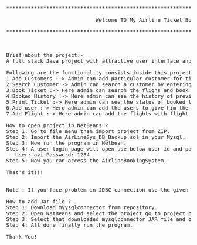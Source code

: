 <pre>
************************************************************************************************************************<br>
                             Welcome TO My Airline Ticket Booking System Project<br>
************************************************************************************************************************<br>


Brief about the project:-
A full stack Java project with attractive user interface and of several functionality based on Java Swing.

Following are the functionality consists inside this project:
1.Add Customers :-> Admin can add particular customer for ticket booking.
2.Search Customer:-> Admin can search a customer by entering the customer ID of a particular customer.
3.Book Ticket :-> Here admin can search the flighs and book the tickect for a customer easily. 
4.Booked History :-> Here admin can see the history of previous tickets booked.
5.Print Ticket :-> Here admin can see the status of booked tickets and print it by entering the valid ticket number.
6.Add user :-> Here admin can add the users to give him the access for using AirlineBookingSystem.  
7.Add Flight :-> Here admin can add the flights with flight details.

How to open project in NetBeans ?
Step 1: Go to file menu then import project from ZIP.
Step 2: Import the AirLineSys_DB_Backup.sql in your Mysql.
Step 3: Now run the program in Netbean.
Step 4: A user login page will open use below user id and passward as defaut.
   User: avi Password: 1234
Step 5: Now you can access the AirlineBookingSystem.

That's it!!!


Note : If you face problem in JDBC connection use the given mysqlconnector jar.

How to add Jar file ?
Step 1: Download myysqlconnector from repository.
Step 2: Open NetBeans and select the project go to project particular liberay left click on that select add JAR.
Step 3: Select that downloaded mysqlconnector JAR file and open it.
Step 4: All done finally run the program.

Thank You!
</pre>
